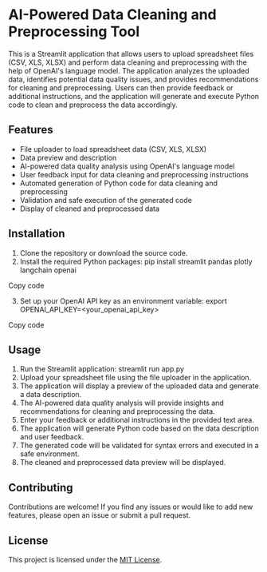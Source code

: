 # AI-Powered Data Cleaning and Preprocessing Tool

This is a Streamlit application that allows users to upload spreadsheet files (CSV, XLS, XLSX) and perform data cleaning and preprocessing with the help of OpenAI's language model. The application analyzes the uploaded data, identifies potential data quality issues, and provides recommendations for cleaning and preprocessing. Users can then provide feedback or additional instructions, and the application will generate and execute Python code to clean and preprocess the data accordingly.

## Features

- File uploader to load spreadsheet data (CSV, XLS, XLSX)
- Data preview and description
- AI-powered data quality analysis using OpenAI's language model
- User feedback input for data cleaning and preprocessing instructions
- Automated generation of Python code for data cleaning and preprocessing
- Validation and safe execution of the generated code
- Display of cleaned and preprocessed data

## Installation

1. Clone the repository or download the source code.
2. Install the required Python packages:
pip install streamlit pandas plotly langchain openai


Copy code

3. Set up your OpenAI API key as an environment variable:
export OPENAI_API_KEY=<your_openai_api_key>


Copy code

## Usage

1. Run the Streamlit application: streamlit run app.py
2. Upload your spreadsheet file using the file uploader in the application.
3. The application will display a preview of the uploaded data and generate a data description.
4. The AI-powered data quality analysis will provide insights and recommendations for cleaning and preprocessing the data.
5. Enter your feedback or additional instructions in the provided text area.
6. The application will generate Python code based on the data description and user feedback.
7. The generated code will be validated for syntax errors and executed in a safe environment.
8. The cleaned and preprocessed data preview will be displayed.

## Contributing

Contributions are welcome! If you find any issues or would like to add new features, please open an issue or submit a pull request.

## License

This project is licensed under the [MIT License](LICENSE).